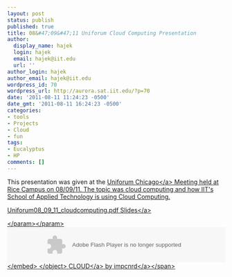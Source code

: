 ```yaml
---
layout: post
status: publish
published: true
title: 08&#47;09&#47;11 Uniforum Cloud Computing Presentation
author:
  display_name: hajek
  login: hajek
  email: hajek@iit.edu
  url: ''
author_login: hajek
author_email: hajek@iit.edu
wordpress_id: 70
wordpress_url: http://aurora.sat.iit.edu/?p=70
date: '2011-08-11 11:24:23 -0500'
date_gmt: '2011-08-11 16:24:23 -0500'
categories:
- tools
- Projects
- Cloud
- fun
tags:
- Eucalyptus
- HP
comments: []
---
```

<p>This presentation was given at the <a href="http:&#47;&#47;uniforumchicago.org&#47;" title="Uniforum Chicago Website">Uniforum Chicago<&#47;a> Meeting held at Rice Campus on 08&#47;09&#47;11.  The topic was cloud computing and how IIT's School of Applied Technology is using Cloud Computing.</p>
<p><a href='http:&#47;&#47;aurora.sat.iit.edu&#47;wp-content&#47;uploads&#47;2011&#47;08&#47;Uniforum08_09_11_clooudcomputing.pdf'>Uniforum08_09_11_cloudcomputing.pdf Slides<&#47;a></p>
<p><object height="81" width="100%"><param name="movie" value="http:&#47;&#47;player.soundcloud.com&#47;player.swf?url=http%3A%2F%2Fapi.soundcloud.com%2Ftracks%2F21188664"><&#47;param><param name="allowscriptaccess" value="always"><&#47;param> <embed allowscriptaccess="always" height="81" src="http:&#47;&#47;player.soundcloud.com&#47;player.swf?url=http%3A%2F%2Fapi.soundcloud.com%2Ftracks%2F21188664" type="application&#47;x-shockwave-flash" width="100%"><&#47;embed> <&#47;object>  <span><a href="http:&#47;&#47;soundcloud.com&#47;impcnrd&#47;cloud">CLOUD<&#47;a> by <a href="http:&#47;&#47;soundcloud.com&#47;impcnrd">impcnrd<&#47;a><&#47;span> </p>
